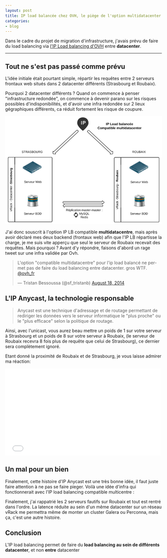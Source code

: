 ```yaml
---
layout: post
title: IP load balancée chez OVH, le piège de l'option multidatacenter
categories:
- blog
---
```


Dans le cadre du projet de migration d'infrastructure, j'avais prévu de faire du load balancing via <a href="https://www.ovh.com/fr/solutions/ip-load-balancing/" target="_blank">l'IP Load balancing d'OVH</a> entre **datacenter**.

---


## Tout ne s'est pas passé comme prévu

L'idée initiale était pourtant simple, répartir les requêtes entre 2 serveurs frontaux web situés dans 2 datacenter différents (Strasbourg et Roubaix).

Pourquoi 2 datacenter différents ? Quand on commence à penser "infrastructure redondée", on commence à devenir parano sur les risques possibles d'indisponibilités, et d'avoir une infra redondée sur 2 lieux gégraphiques différents, ca réduit fortement les risque de coupure.

![Idée initiale](/assets/images/ovh_lb_initial_idea.png)


J'ai donc souscrit à l'option IP LB compatible **multidatacentre**, mais après avoir déclaré mes deux backend (frontaux web) afin que l'IP LB répartisse la charge, je me suis vite apperçu que seul le serveur de Roubaix recevait des requêtes. Mais pourquoi ? Avant d'y répondre, faisons d'abord un rage tweet sur une infra validée par Ovh.

<blockquote class="twitter-tweet" lang="en"><p>L&#39;option &quot;compatible multidatacentre&quot; pour l&#39;ip load balancé ne permet pas de faire du load balancing entre datacenter. gros WTF. <a href="https://twitter.com/ovh_fr">@ovh_fr</a></p>&mdash; Tristan Bessoussa (@sf_tristanb) <a href="https://twitter.com/sf_tristanb/statuses/501338034051502080">August 18, 2014</a></blockquote>
<script async src="//platform.twitter.com/widgets.js" charset="utf-8"></script>

## L'IP Anycast, la technologie responsable 

> Anycast est une technique d'adressage et de routage permettant de rediriger les données vers le serveur informatique le "plus proche" ou le "plus efficace" selon la politique de routage.

 Ainsi, avec l'unicast, vous aurez beau mettre un poids de 1 sur votre serveur à Strasbourg et un poids de 8 sur votre serveur à Roubaix, (le serveur de Roubaix recevra 8 fois plus de requête que celui de Strasbourg), ce dernier sera complètement ignoré.

Etant donné la proximité de Roubaix et de Strasbourg, je vous laisse admirer ma réaction:

<iframe src="//giphy.com/embed/gyCv1uP2HaIH6?playOnHover=true" width="500" height="281" frameBorder="0"></iframe>

## Un mal pour un bien

Finalement, cette histoire d'IP Anycast est une très bonne idée, il faut juste faire attention à ne pas se faire pieger.
Voilà une idée d'infra qui fonctionnerait avec l'IP load balancing compatible multicentre :

Finalement, j'ai rappatrié les 2 serveurs fautifs sur Roubaix et tout est rentré dans l'ordre. La latence réduite au sein d'un même datacenter sur un réseau vRack me permettra même de monter un cluster Galera ou Perconna, mais ça, c'est une autre histoire.

## Conclusion

L'IP load balancing permet de faire du **load balancing au sein de différents datacenter**, et non **entre** datacenter 
